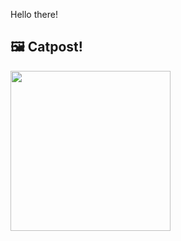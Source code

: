 Hello there!



## 🖼️ Catpost!

<sub>
    <img src="https://cdn2.thecatapi.com/images/dq5.jpg" height="256">
</sub>

